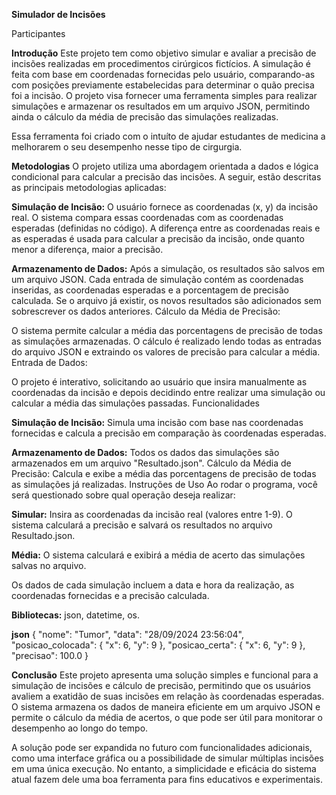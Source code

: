 **Simulador de Incisões**

Participantes

**Introdução**
Este projeto tem como objetivo simular e avaliar a precisão de incisões realizadas em procedimentos cirúrgicos fictícios. A simulação é feita com base em coordenadas fornecidas pelo usuário, comparando-as com posições previamente estabelecidas para determinar o quão precisa foi a incisão. O projeto visa fornecer uma ferramenta simples para realizar simulações e armazenar os resultados em um arquivo JSON, permitindo ainda o cálculo da média de precisão das simulações realizadas.

Essa ferramenta foi criado com o intuíto de ajudar estudantes de medicina a melhorarem o seu desempenho nesse tipo de cirgurgia.

**Metodologias**
O projeto utiliza uma abordagem orientada a dados e lógica condicional para calcular a precisão das incisões. A seguir, estão descritas as principais metodologias aplicadas:

**Simulação de Incisão:**
O usuário fornece as coordenadas (x, y) da incisão real.
O sistema compara essas coordenadas com as coordenadas esperadas (definidas no código).
A diferença entre as coordenadas reais e as esperadas é usada para calcular a precisão da incisão, onde quanto menor a diferença, maior a precisão.

**Armazenamento de Dados:**
Após a simulação, os resultados são salvos em um arquivo JSON. Cada entrada de simulação contém as coordenadas inseridas, as coordenadas esperadas e a porcentagem de precisão calculada.
Se o arquivo já existir, os novos resultados são adicionados sem sobrescrever os dados anteriores.
Cálculo da Média de Precisão:

O sistema permite calcular a média das porcentagens de precisão de todas as simulações armazenadas.
O cálculo é realizado lendo todas as entradas do arquivo JSON e extraindo os valores de precisão para calcular a média.
Entrada de Dados:

O projeto é interativo, solicitando ao usuário que insira manualmente as coordenadas da incisão e depois decidindo entre realizar uma simulação ou calcular a média das simulações passadas.
Funcionalidades

**Simulação de Incisão:**
 Simula uma incisão com base nas coordenadas fornecidas e calcula a precisão em comparação às coordenadas esperadas.

**Armazenamento de Dados:** 
Todos os dados das simulações são armazenados em um arquivo "Resultado.json".
Cálculo da Média de Precisão: Calcula e exibe a média das porcentagens de precisão de todas as simulações já realizadas.
Instruções de Uso
Ao rodar o programa, você será questionado sobre qual operação deseja realizar:

**Simular:** 
Insira as coordenadas da incisão real (valores entre 1-9). O sistema calculará a precisão e salvará os resultados no arquivo Resultado.json.

**Média:** 
O sistema calculará e exibirá a média de acerto das simulações salvas no arquivo.

Os dados de cada simulação incluem a data e hora da realização, as coordenadas fornecidas e a precisão calculada.


**Bibliotecas:** json, datetime, os.

**json**
{
        "nome": "Tumor",
        "data": "28/09/2024 23:56:04",
        "posicao_colocada": {
            "x": 6,
            "y": 9
        },
        "posicao_certa": {
            "x": 6,
            "y": 9
        },
        "precisao": 100.0
    }

**Conclusão**
Este projeto apresenta uma solução simples e funcional para a simulação de incisões e cálculo de precisão, permitindo que os usuários avaliem a exatidão de suas incisões em relação às coordenadas esperadas. O sistema armazena os dados de maneira eficiente em um arquivo JSON e permite o cálculo da média de acertos, o que pode ser útil para monitorar o desempenho ao longo do tempo.

A solução pode ser expandida no futuro com funcionalidades adicionais, como uma interface gráfica ou a possibilidade de simular múltiplas incisões em uma única execução. No entanto, a simplicidade e eficácia do sistema atual fazem dele uma boa ferramenta para fins educativos e experimentais.